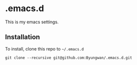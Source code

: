 # .emacs.d

This is my emacs settings.

## Installation

To install, clone this repo to `~/.emacs.d`  

    git clone --recursive git@github.com:Byungwan/.emacs.d.git

